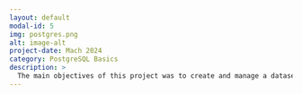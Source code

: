 ```yaml
---
layout: default
modal-id: 5
img: postgres.png
alt: image-alt
project-date: Mach 2024
category: PostgreSQL Basics
description: >
  The main objectives of this project was to create and manage a dataset using PostgreSQL. I demonstrated key database operations such as table creation with constraints, data import from CSV files, JOIN operations, data querying, and performing calculations while explaining my process to beginner and intermediate PostgreSQL learners. I was able to efficiently organize and analyze data from these practice datasets which enabled me to extract valuable insights. Watch the full video on YouTube here: <a href='https://www.youtube.com/watch?v=MwxCgEfSYq8' target='_blank'>Books and Sales in PostgreSQL</a>
---
```

